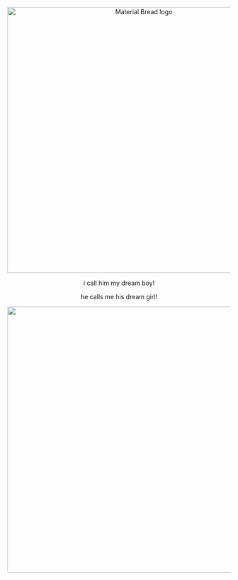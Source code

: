 <p align="center">
    <img width="600" src="https://github.com/user-attachments/assets/fde94527-7828-482e-b994-ce7658b3c2f7" alt="Material Bread logo">
</p>

<p align="center">
i call him my dream boy!
</p>

<p align="center">
he calls me his dream girl!
</p>

<p align="center">
    <img width="600" src="https://github.com/user-attachments/assets/0b57afbc-d8af-4af2-b221-dda73847a64e"
</p>


